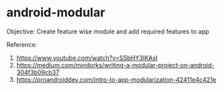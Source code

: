 # android-modular

Objective: Create feature wise module and add required features to app

Reference:

1. https://www.youtube.com/watch?v=SSbHY3IKAsI
2. https://medium.com/mindorks/writing-a-modular-project-on-android-304f3b09cb37
3. https://proandroiddev.com/intro-to-app-modularization-42411e4c421e